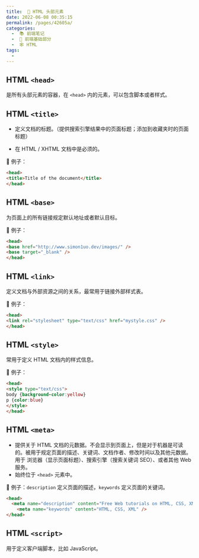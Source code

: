 ```yaml
---
title:  🧅 HTML 头部元素
date: 2022-06-08 00:35:15
permalink: /pages/42605a/
categories:
  -  📚 前端笔记
  -  🚶 前端基础部分
  -  🕸 HTML
tags:
  - 
---
```

## HTML `<head>`

是所有头部元素的容器，在 `<head>` 内的元素，可以包含脚本或者样式。



## HTML `<title>`

+ 定义文档的标题。（提供搜索引擎结果中的页面标题；添加到收藏夹时的页面标题）

+ 在 HTML / XHTML 文档中是必须的。



🌰 例子：

```html
<head>
<title>Title of the document</title>
</head>
```



## HTML `<base>`

为页面上的所有链接规定默认地址或者默认目标。

🌰 例子：

```html
<head>
<base href="http://www.simon1uo.dev/images/" />
<base target="_blank" />
</head>
```



## HTML `<link>`

定义文档与外部资源之间的关系，最常用于链接外部样式表。

🌰 例子：

```html
<head>
<link rel="stylesheet" type="text/css" href="mystyle.css" />
</head>
```



## HTML `<style>`

常用于定义 HTML 文档内的样式信息。

🌰 例子：

```html
<head>
<style type="text/css">
body {background-color:yellow}
p {color:blue}
</style>
</head>
```





## HTML `<meta>`

+ 提供关于 HTML 文档的元数据。不会显示到页面上，但是对于机器是可读的。被用于规定页面的描述、关键词、文档作者、修改时间以及其他元数据。用于 浏览器（显示页面标题）、搜索引擎（搜索关键词 SEO）、或者其他 Web 服务。
+ 始终位于 `<head>` 元素中。



🌰 例子：`description` 定义页面的描述，`keywords` 定义页面的关键词。

```html
<head>
  <meta name="description" content="Free Web tutorials on HTML, CSS, XML" />
	<meta name="keywords" content="HTML, CSS, XML" />
</head>
```



## HTML `<script>`

用于定义客户端脚本，比如 JavaScript。